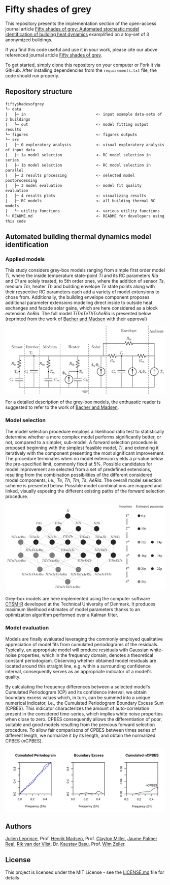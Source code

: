 # Fifty shades of grey

This repository presents the implementation section of the open-access journal article [Fifty shades of grey: Automated stochastic model identification of building heat dynamics](https://doi.org/10.1016/j.enbuild.2021.111195) examplified on a toy-set of 3 anonymized buildings.

If you find this code useful and use it in your work, please cite our above referenced journal article [Fifty shades of grey](https://doi.org/10.1016/j.enbuild.2021.111195).

To get started, simply clone this repository on your computer or Fork it via GitHub. After installing dependencies from  the `requirements.txt` file, the code should run properly.

## Repository structure
```
fiftyshadesofgrey
└─ data
|   ├─ in                               <- input example data-sets of 3 buildings
|   └─ out                              <- model fitting output results
└─ figures                              <- figures outputs
└─ src
|   ├─ 0 exploratory analysis           <- visual exploratory analysis of input data
|   ├─ 1a model selection               <- RC model selection in series
|   ├─ 1b model selection               <- RC model selection in parallel
|   ├─ 2 results processing             <- selected model postprocessing
|   ├─ 3 model evaluation               <- model fit quality evaluation
|   ├─ 4 results plots                  <- visualizing results
|   ├─ RC models                        <- all building thermal RC models
|   └─ utility functions                <- various utility functions
└─ README.md                            <- README for developers using this code
```
<!-- fiftyshadesofgrey
└─ [data](https://github.com/JulienLeprince/fiftyshadesofgrey/tree/main/src/data)
|   ├─ [in](https://github.com/JulienLeprince/fiftyshadesofgrey/tree/main/src/data/in)            <- input example data-sets of 3 buildings
|   └─ [out](https://github.com/JulienLeprince/fiftyshadesofgrey/tree/main/src/data/out)            <- model fitting output results
└─ [figures](https://github.com/JulienLeprince/fiftyshadesofgrey/tree/main/fig)                <- figures outputs
└─ [src](https://github.com/JulienLeprince/fiftyshadesofgrey/tree/main/src)
|   ├─ [0 exploratory analysis](https://github.com/JulienLeprince/fiftyshadesofgrey/blob/main/src/main0_VisualExploratoryAnalysis.Rmd)            <- visual exploratory analysis of input data
|   ├─ [1a model selection](https://github.com/JulienLeprince/fiftyshadesofgrey/blob/main/src/main1_modelselection_inseriesloop.R)            <- RC model selection in series
|   ├─ [1b model selection](https://github.com/JulienLeprince/fiftyshadesofgrey/blob/main/src/main1_modelselection_parallelloop.R)            <- RC model selection in parallel
|   ├─ [2 results processing](https://github.com/JulienLeprince/fiftyshadesofgrey/blob/main/src/main2_resultsprocessing.R)            <- selected model postprocessing
|   ├─ [3 model evaluation](https://github.com/JulienLeprince/fiftyshadesofgrey/blob/main/src/main3_modelevaluation.R)            <- model fit quality evaluation
|   ├─ [4 results plots](https://github.com/JulienLeprince/fiftyshadesofgrey/blob/main/src/results_plots.ipynb)            <- visualizing results
|   ├─ [RC models](https://github.com/JulienLeprince/fiftyshadesofgrey/blob/main/src/allmodels.R)            <- all building thermal RC models
|   └─ [utility functions](https://github.com/JulienLeprince/fiftyshadesofgrey/blob/main/src/utils.R)            <- various utility functions
└─ README.md              <- 50SoG README for developers using this code -->

## Automated building thermal dynamics model identification

### Applied models

This study considers grey-box models ranging from simple first order model *Ti*, where the inside temperature state-point *Ti* and its RC parameters *Ria* and *Ci* are solely treated, to 5th order ones, where the addition of sensor *Ts*, medium *Tm*, heater *Th* and building envelope *Te* state points along with their respective RC parameters each add a variety of model extensions to chose from. Additionally, the building envelope component proposes additional parameter extensions modeling direct inside to outside heat exchanges and facade solar gains, which are here considered as a block extension *AeRia*.
The full model *TiTmTeThTsAeRia* is presented below (reprinted from the work of [Bacher and Madsen](https://www.sciencedirect.com/science/article/pii/S0378778811000491) with their approval)

![models_applied](fig/TiTmTeThTsAeRia_RCmodel.png)

For a detailed description of the grey-box models, the enthuastic reader is suggested to refer to the work of [Bacher and Madsen](https://www.sciencedirect.com/science/article/pii/S0378778811000491).

### Model selection

The model selection procedure employs a likelihood ratio test to statistically determine whether a more complex model performs significantly better, or not, compared to a simpler, sub-model.
A forward selection procedure is proposed beginning with the simplest feasible model, *Ti*, and extending it iteratively with the component presenting the most significant improvement. The procedure terminates when no model extension yields a p-value below the pre-specified limit, commonly fixed at 5\%.
Possible candidates for model improvement are selected from a set of predefined extensions, resulting from the combination possibilities of the different considered model components, i.e., *Te*, *Th*, *Tm*, *Ts*, *AeRia*. 
The overall model selection scheme is presented below. Possible model combinations are mapped and linked, visually exposing the different existing paths of the forward selection procedure.

![model_selection](fig/modelselection.png)

Grey-box models are here implemented using the computer software [CTSM-R](http://ctsm.info/) developed at the Technical University of Denmark. It produces maximum likelihood estimates of model parameters thanks to an optimization algorithm performed over a Kalman filter.


### Model evaluation

Models are finally evaluated leveraging the commonly employed qualitative appreciation of model fits from cumulated periodograms of the residuals.
Typically, an appropriate model will produce residuals with Gaussian white-noise properties, which in the frequency domain, denotes a theoretical constant periodogram. Observing whether obtained model residuals are located around this straight line, e.g. within a surrounding confidence interval, consequently serves as an appropriate indicator of a model's quality.

By calculating the frequency differences between a selected model's Cumulated Periodogram (CP) and its confidence interval, we obtain boundary excess values which, in turn, can be summed into a unique numerical indicator, i.e., the Cumulated Periodogram Boundary Excess Sum (CPBES). This indicator characterizes the amount of auto-correlation present in the considered time-series, which implies white noise properties when close to zero. CPBES consequently allows the differentiation of poor, suitable and good models resulting from the previous forward selection procedure. To allow fair comparisons of CPBES between times series of different length, we normalize it by its length, and obtain the normalized CPBES (nCPBES).

![nCPBES_demo](fig/nCPBES_demo_final.png)

## Authors

[Julien Leprince](https://github.com/JulienLeprince),
Prof. [Henrik Madsen](https://henrikmadsen.org/),
Prof. [Clayton Miller](https://github.com/cmiller8),
[Jaume Palmer Real](https://orbit.dtu.dk/en/persons/jaume-palmer-real),
[Rik van der Vlist](https://www.linkedin.com/in/rik-van-der-vlist-124b62138/),
Dr. [Kaustav Basu](https://www.linkedin.com/in/kaustav-basu-phd-5973311b/),
Prof. [Wim Zeiler](https://www.tue.nl/en/research/researchers/wim-zeiler/).


## License

This project is licensed under the MIT License - see the [LICENSE.md](LICENSE.md) file for details